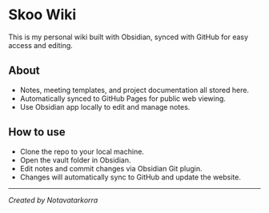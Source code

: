 # Skoo Wiki

This is my personal wiki built with Obsidian, synced with GitHub for easy access and editing.

## About

- Notes, meeting templates, and project documentation all stored here.
- Automatically synced to GitHub Pages for public web viewing.
- Use Obsidian app locally to edit and manage notes.

## How to use

- Clone the repo to your local machine.
- Open the vault folder in Obsidian.
- Edit notes and commit changes via Obsidian Git plugin.
- Changes will automatically sync to GitHub and update the website.

---

*Created by Notavatarkorra*
